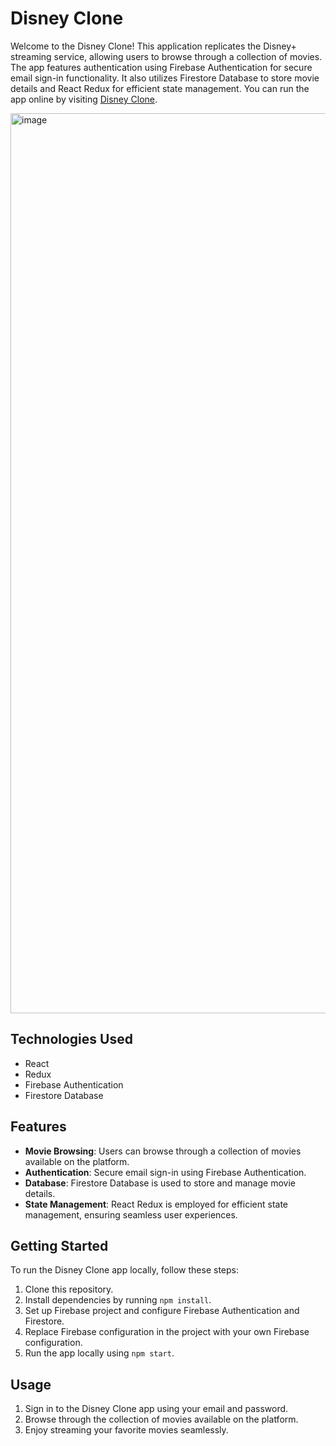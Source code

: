 # Disney Clone

Welcome to the Disney Clone! This application replicates the Disney+ streaming service, allowing users to browse through a collection of movies. The app features authentication using Firebase Authentication for secure email sign-in functionality. It also utilizes Firestore Database to store movie details and React Redux for efficient state management.
You can run the app online by visiting [Disney Clone](https://webofdeva-disney.netlify.app/).

<img width="1440" alt="image" src="https://github.com/Devadharshini-Nagarajan/Disney-CP/assets/113491692/25d4fcd6-e531-46e0-ae0a-e550f233e911">


## Technologies Used

- React
- Redux
- Firebase Authentication
- Firestore Database
  
## Features

- **Movie Browsing**: Users can browse through a collection of movies available on the platform.
- **Authentication**: Secure email sign-in using Firebase Authentication.
- **Database**: Firestore Database is used to store and manage movie details.
- **State Management**: React Redux is employed for efficient state management, ensuring seamless user experiences.


## Getting Started

To run the Disney Clone app locally, follow these steps:

1. Clone this repository.
2. Install dependencies by running `npm install`.
3. Set up Firebase project and configure Firebase Authentication and Firestore.
4. Replace Firebase configuration in the project with your own Firebase configuration.
5. Run the app locally using `npm start`.

## Usage

1. Sign in to the Disney Clone app using your email and password.
2. Browse through the collection of movies available on the platform.
3. Enjoy streaming your favorite movies seamlessly.
